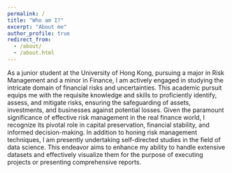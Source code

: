 ```yaml
---
permalink: /
title: "Who am I?"
excerpt: "About me"
author_profile: true
redirect_from: 
  - /about/
  - /about.html
---
```


As a junior student at the University of Hong Kong, pursuing a major in Risk Management and a minor in Finance, I am actively engaged in studying the intricate domain of financial risks and uncertainties. This academic pursuit equips me with the requisite knowledge and skills to proficiently identify, assess, and mitigate risks, ensuring the safeguarding of assets, investments, and businesses against potential losses. Given the paramount significance of effective risk management in the real finance world, I recognize its pivotal role in capital preservation, financial stability, and informed decision-making. In addition to honing risk management techniques, I am presently undertaking self-directed studies in the field of data science. This endeavor aims to enhance my ability to handle extensive datasets and effectively visualize them for the purpose of executing projects or presenting comprehensive reports.

